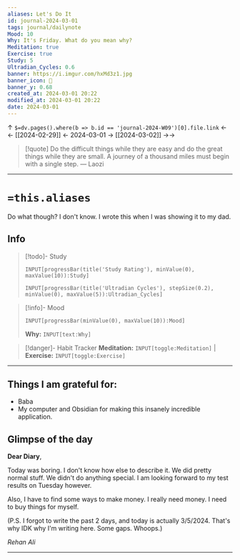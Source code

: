 ```yaml
---
aliases: Let's Do It
id: journal-2024-03-01
tags: journal/dailynote
Mood: 10
Why: It's Friday. What do you mean why?
Meditation: true
Exercise: true
Study: 5
Ultradian_Cycles: 0.6
banner: https://i.imgur.com/hxMd3z1.jpg
banner_icon: 📅
banner_y: 0.68
created_at: 2024-03-01 20:22
modified_at: 2024-03-01 20:22
date: 2024-03-01
---
```


↑ `$=dv.pages().where(b => b.id == 'journal-2024-W09')[0].file.link`
<-<-  [[2024-02-29]]  <-  2024-03-01  ->  [[2024-03-02]]   ->->

> [!quote] Do the difficult things while they are easy and do the great things while they are small. A journey of a thousand miles must begin with a single step.
> — Laozi

---
# `=this.aliases`
Do what though? I don't know. I wrote this when I was showing it to my dad.
## Info

> [!todo]- Study
> ```meta-bind
>INPUT[progressBar(title('Study Rating'), minValue(0), maxValue(10)):Study]
>```
> ```meta-bind
>INPUT[progressBar(title('Ultradian Cycles'), stepSize(0.2), minValue(0), maxValue(5)):Ultradian_Cycles]
>```

> [!info]- Mood
> ```meta-bind
> INPUT[progressBar(minValue(0), maxValue(10)):Mood]
> ```
> **Why:** `INPUT[text:Why]`

> [!danger]- Habit Tracker
> **Meditation:** `INPUT[toggle:Meditation]` | **Exercise:** `INPUT[toggle:Exercise]` 

---
## Things I am grateful for:
- Baba
- My computer and Obsidian for making this insanely incredible application.


## Glimpse of the day

**Dear Diary**,

Today was boring. I don't know how else to describe it. We did pretty normal stuff. We didn't do anything special. I am looking forward to my test results on Tuesday however. 

Also, I have to find some ways to make money. I really need money. I need to buy things for myself.

(P.S. I forgot to write the past 2 days, and today is actually 3/5/2024. That's why IDK why I'm writing here. Some gaps. Whoops.)

*Rehan Ali*

---